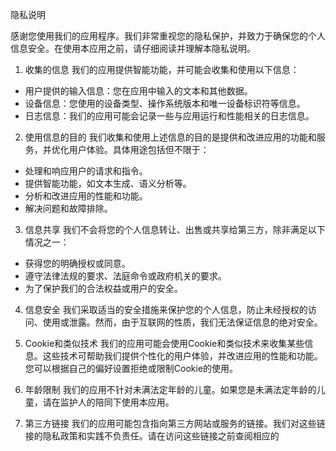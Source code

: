 隐私说明

感谢您使用我们的应用程序。我们非常重视您的隐私保护，并致力于确保您的个人信息安全。在使用本应用之前，请仔细阅读并理解本隐私说明。

1. 收集的信息
我们的应用提供智能功能，并可能会收集和使用以下信息：
- 用户提供的输入信息：您在应用中输入的文本和其他数据。
- 设备信息：您使用的设备类型、操作系统版本和唯一设备标识符等信息。
- 日志信息：我们的应用可能会记录一些与应用运行和性能相关的日志信息。

2. 使用信息的目的
我们收集和使用上述信息的目的是提供和改进应用的功能和服务，并优化用户体验。具体用途包括但不限于：
- 处理和响应用户的请求和指令。
- 提供智能功能，如文本生成、语义分析等。
- 分析和改进应用的性能和功能。
- 解决问题和故障排除。

3. 信息共享
我们不会将您的个人信息转让、出售或共享给第三方，除非满足以下情况之一：
- 获得您的明确授权或同意。
- 遵守法律法规的要求、法庭命令或政府机关的要求。
- 为了保护我们的合法权益或用户的安全。

4. 信息安全
我们采取适当的安全措施来保护您的个人信息，防止未经授权的访问、使用或泄露。然而，由于互联网的性质，我们无法保证信息的绝对安全。

5. Cookie和类似技术
我们的应用可能会使用Cookie和类似技术来收集某些信息。这些技术可帮助我们提供个性化的用户体验，并改进应用的性能和功能。您可以根据自己的偏好设置拒绝或限制Cookie的使用。

6. 年龄限制
我们的应用不针对未满法定年龄的儿童。如果您是未满法定年龄的儿童，请在监护人的陪同下使用本应用。

7. 第三方链接
我们的应用可能包含指向第三方网站或服务的链接。我们对这些链接的隐私政策和实践不负责任。请在访问这些链接之前查阅相应的
